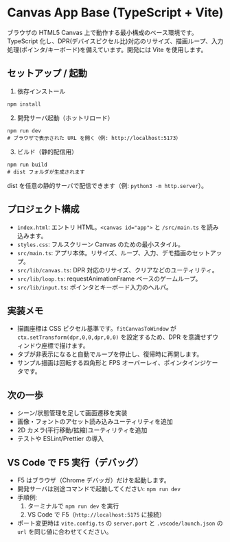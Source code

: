 # Canvas App Base (TypeScript + Vite)

ブラウザの HTML5 Canvas 上で動作する最小構成のベース環境です。TypeScript 化し、DPR(デバイスピクセル比)対応のリサイズ、描画ループ、入力処理(ポインタ/キーボード)を備えています。開発には Vite を使用します。

## セットアップ / 起動

1) 依存インストール

```
npm install
```

2) 開発サーバ起動（ホットリロード）

```
npm run dev
# ブラウザで表示された URL を開く（例: http://localhost:5173）
```

3) ビルド（静的配信用）

```
npm run build
# dist フォルダが生成されます
```

dist を任意の静的サーバで配信できます（例: `python3 -m http.server`）。

## プロジェクト構成

- `index.html`: エントリ HTML。`<canvas id="app">` と `/src/main.ts` を読み込みます。
- `styles.css`: フルスクリーン Canvas のための最小スタイル。
- `src/main.ts`: アプリ本体。リサイズ、ループ、入力、デモ描画のセットアップ。
- `src/lib/canvas.ts`: DPR 対応のリサイズ、クリアなどのユーティリティ。
- `src/lib/loop.ts`: requestAnimationFrame ベースのゲームループ。
- `src/lib/input.ts`: ポインタとキーボード入力のヘルパ。

## 実装メモ

- 描画座標は CSS ピクセル基準です。`fitCanvasToWindow` が `ctx.setTransform(dpr,0,0,dpr,0,0)` を設定するため、DPR を意識せずウィンドウ座標で描けます。
- タブが非表示になると自動でループを停止し、復帰時に再開します。
- サンプル描画は回転する四角形と FPS オーバーレイ、ポインタインジケータです。

## 次の一歩

- シーン/状態管理を足して画面遷移を実装
- 画像・フォントのアセット読み込みユーティリティを追加
- 2D カメラ(平行移動/拡縮)ユーティリティを追加
- テストや ESLint/Prettier の導入

## VS Code で F5 実行（デバッグ）

- F5 はブラウザ（Chrome デバッガ）だけを起動します。
- 開発サーバは別途コマンドで起動してください: `npm run dev`
- 手順例:
  1) ターミナルで `npm run dev` を実行
  2) VS Code で F5（`http://localhost:5175` に接続）
- ポート変更時は `vite.config.ts` の `server.port` と `.vscode/launch.json` の `url` を同じ値に合わせてください。
